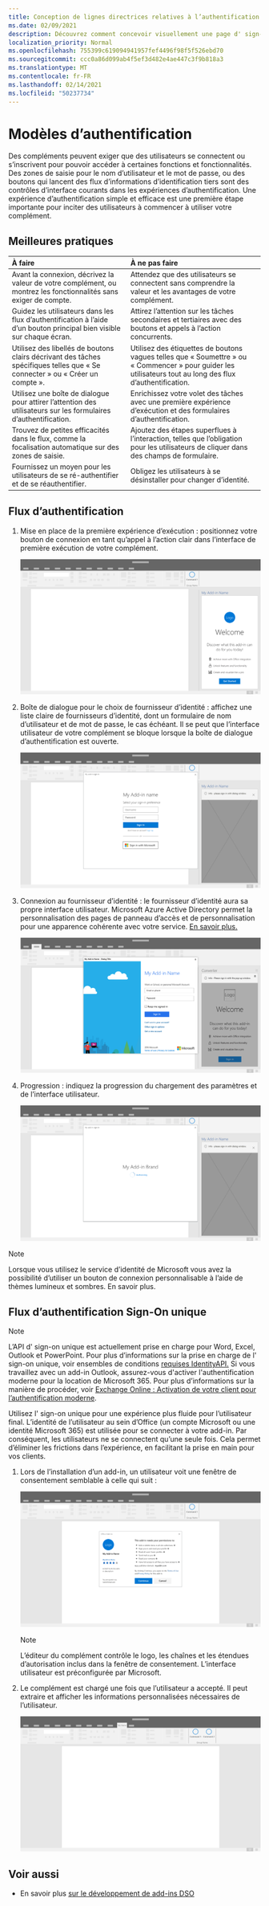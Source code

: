 ```yaml
---
title: Conception de lignes directrices relatives à l’authentification pour les compléments Office
ms.date: 02/09/2021
description: Découvrez comment concevoir visuellement une page d' sign-on ou d’inscription dans un add-in Office.
localization_priority: Normal
ms.openlocfilehash: 755399c619094941957fef4496f98f5f526ebd70
ms.sourcegitcommit: ccc0a86d099ab4f5ef3d482e4ae447c3f9b818a3
ms.translationtype: MT
ms.contentlocale: fr-FR
ms.lasthandoff: 02/14/2021
ms.locfileid: "50237734"
---
```

# <a name="authentication-patterns"></a>Modèles d’authentification

Des compléments peuvent exiger que des utilisateurs se connectent ou s’inscrivent pour pouvoir accéder à certaines fonctions et fonctionnalités. Des zones de saisie pour le nom d’utilisateur et le mot de passe, ou des boutons qui lancent des flux d’informations d’identification tiers sont des contrôles d’interface courants dans les expériences d’authentification. Une expérience d’authentification simple et efficace est une première étape importante pour inciter des utilisateurs à commencer à utiliser votre complément.

## <a name="best-practices"></a>Meilleures pratiques

|À faire|À ne pas faire|
|:----|:----|
|Avant la connexion, décrivez la valeur de votre complément, ou montrez les fonctionnalités sans exiger de compte. |Attendez que des utilisateurs se connectent sans comprendre la valeur et les avantages de votre complément.|
|Guidez les utilisateurs dans les flux d’authentification à l’aide d’un bouton principal bien visible sur chaque écran. |Attirez l’attention sur les tâches secondaires et tertiaires avec des boutons et appels à l’action concurrents.|
|Utilisez des libellés de boutons clairs décrivant des tâches spécifiques telles que « Se connecter » ou « Créer un compte ». |Utilisez des étiquettes de boutons vagues telles que « Soumettre » ou « Commencer » pour guider les utilisateurs tout au long des flux d’authentification.|
|Utilisez une boîte de dialogue pour attirer l’attention des utilisateurs sur les formulaires d’authentification. |Enrichissez votre volet des tâches avec une première expérience d’exécution et des formulaires d’authentification.|
|Trouvez de petites efficacités dans le flux, comme la focalisation automatique sur des zones de saisie. |Ajoutez des étapes superflues à l’interaction, telles que l’obligation pour les utilisateurs de cliquer dans des champs de formulaire.|
|Fournissez un moyen pour les utilisateurs de se ré-authentifier et de se réauthentifier. |Obligez les utilisateurs à se désinstaller pour changer d’identité.|

## <a name="authentication-flow"></a>Flux d’authentification

1. Mise en place de la première expérience d’exécution : positionnez votre bouton de connexion en tant qu’appel à l’action clair dans l’interface de première exécution de votre complément.

    ![Capture d’écran montrant un volet Office de add-in dans une application Office](../images/add-in-fre-value-placemat.png)

1. Boîte de dialogue pour le choix de fournisseur d’identité : affichez une liste claire de fournisseurs d’identité, dont un formulaire de nom d’utilisateur et de mot de passe, le cas échéant. Il se peut que l’interface utilisateur de votre complément se bloque lorsque la boîte de dialogue d’authentification est ouverte.

    ![Capture d’écran montrant la boîte de dialogue Choix du fournisseur d’identité dans une application Office](../images/add-in-auth-choices-dialog.png)

1. Connexion au fournisseur d’identité : le fournisseur d’identité aura sa propre interface utilisateur. Microsoft Azure Active Directory permet la personnalisation des pages de panneau d’accès et de personnalisation pour une apparence cohérente avec votre service. [En savoir plus.](/azure/active-directory/fundamentals/customize-branding)

    ![Capture d’écran montrant la boîte de dialogue de signature du fournisseur d’identité dans une application Office](../images/add-in-auth-identity-sign-in.png)

1. Progression : indiquez la progression du chargement des paramètres et de l’interface utilisateur.

    ![Capture d’écran montrant une boîte de dialogue avec un indicateur de progression dans une application Office](../images/add-in-auth-modal-interstitial.png)

> [!NOTE]
> Lorsque vous utilisez le service d’identité de Microsoft vous avez la possibilité d’utiliser un bouton de connexion personnalisable à l’aide de thèmes lumineux et sombres. En savoir plus.

## <a name="single-sign-on-authentication-flow"></a>Flux d’authentification Sign-On unique

> [!NOTE]
> L’API d' sign-on unique est actuellement prise en charge pour Word, Excel, Outlook et PowerPoint. Pour plus d’informations sur la prise en charge de l' sign-on unique, voir ensembles de conditions [requises IdentityAPI.](../reference/requirement-sets/identity-api-requirement-sets.md) Si vous travaillez avec un add-in Outlook, assurez-vous d'activer l'authentification moderne pour la location de Microsoft 365. Pour plus d’informations sur la manière de procéder, voir [Exchange Online : Activation de votre client pour l’authentification moderne](https://social.technet.microsoft.com/wiki/contents/articles/32711.exchange-online-how-to-enable-your-tenant-for-modern-authentication.aspx).

Utilisez l' sign-on unique pour une expérience plus fluide pour l’utilisateur final. L’identité de l’utilisateur au sein d’Office (un compte Microsoft ou une identité Microsoft 365) est utilisée pour se connecter à votre add-in. Par conséquent, les utilisateurs ne se connectent qu’une seule fois. Cela permet d’éliminer les frictions dans l’expérience, en facilitant la prise en main pour vos clients.

1. Lors de l’installation d’un add-in, un utilisateur voit une fenêtre de consentement semblable à celle qui suit :

    ![Capture d’écran montrant la fenêtre de consentement dans une application Office lorsqu’un application est en cours d’installation](../images/add-in-auth-SSO-consent-dialog.png)

    > [!NOTE]
    > L’éditeur du complément contrôle le logo, les chaînes et les étendues d’autorisation inclus dans la fenêtre de consentement. L’interface utilisateur est préconfigurée par Microsoft.

1. Le complément est chargé une fois que l’utilisateur a accepté. Il peut extraire et afficher les informations personnalisées nécessaires de l’utilisateur.

    ![Capture d’écran montrant une application Office avec des boutons de add-in affichés dans le ruban](../images/add-in-ribbon.png)

## <a name="see-also"></a>Voir aussi

- En savoir plus [sur le développement de add-ins DSO](../develop/sso-in-office-add-ins.md)
